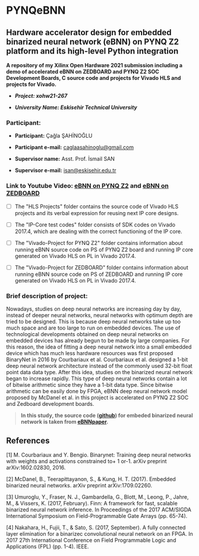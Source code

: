 # PYNQeBNN

## **Hardware accelerator design for embedded binarized neural network (eBNN) on PYNQ Z2 platform and its high-level Python integration**

**A repository of my Xilinx Open Hardware 2021 submission including a demo of accelerated eBNN on ZEDBOARD and PYNQ Z2 SOC Development Boards, C source code and projects for Vivado HLS and projects for Vivado.**

- **_Project: xohw21-267_**

- _**University Name: Eskisehir Technical University**_

### Participant:

- **Participant:** Çağla ŞAHİNOĞLU

- **Participant e-mail:** caglaasahinoglu@gmail.com

- **Supervisor name:** Asst. Prof. İsmail SAN

- **Supervisor e-mail:** isan@eskisehir.edu.tr

### Link to Youtube Video: [eBNN on PYNQ Z2](https://www.youtube.com/watch?v=01SmuRRJAoM&ab_channel=CaglaSahinoglu) and [eBNN on ZEDBOARD](https://www.youtube.com/watch?v=q7oGGJh5R_U&ab_channel=CaglaSahinoglu)



- [ ]  The "HLS Projects" folder contains the source code of Vivado HLS projects and its verbal expression for reusing next IP core designs.

- [ ]  The "IP-Core test codes" folder consists of SDK codes on Vivado 2017.4, which are dealing with the correct functioning of the IP core.

- [ ]  The "Vivado-Project for PYNQ Z2" folder contains information about running eBNN source code on PS of PYNQ Z2 board and running IP core generated on Vivado HLS on PL in Vivado 2017.4.

- [ ]  The "Vivado-Project for ZEDBOARD" folder contains information about running eBNN source code on PS of ZEDBOARD and running IP core generated on Vivado HLS on PL in Vivado 2017.4.

### Brief description of project:
Nowadays, studies on deep neural networks are increasing day by day, instead of deeper neural networks, neural networks with optimum depth are tried to be designed. This is because deep neural networks take up too much space and are too large to run on embedded devices. The use of technological developments obtained on deep neural networks on embedded devices has already begun to be made by large companies. For this reason, the idea of fitting a deep neural network into a small embedded device which has much less hardware resources was first proposed BinaryNet in 2016 by Courbariaux et al. Courbariaux et al. designed a 1-bit deep neural network architecture instead of the commonly used 32-bit float point data data type. After this idea, studies on the binarized neural network began to increase rapidly. This type of deep neural networks contain a lot of bitwise arithmetic since they have a 1-bit data type. Since bitwise arithmetic can be easily done by FPGA, eBNN deep neural network model proposed by McDanel et al. in this project is accelerated on PYNQ Z2 SOC and Zedboard development boards.

> **In this study, the source code ([github](https://github.com/kunglab/ebnn)) for embeded binarized neural network is taken from [eBNNpaper](https://arxiv.org/abs/1709.02260).**

## References

[1] M. Courbariaux and Y. Bengio. Binarynet: Training deep neural networks with weights and activations constrained to+ 1 or-1. arXiv preprint arXiv:1602.02830, 2016.

[2] McDanel, B., Teerapittayanon, S., & Kung, H. T. (2017). Embedded binarized neural networks. arXiv preprint arXiv:1709.02260.

[3] Umuroglu, Y., Fraser, N. J., Gambardella, G., Blott, M., Leong, P., Jahre, M., & Vissers, K. (2017, February). Finn: A framework for fast, scalable binarized neural network inference. In Proceedings of the 2017 ACM/SIGDA International Symposium on Field-Programmable Gate Arrays (pp. 65-74).

[4] Nakahara, H., Fujii, T., & Sato, S. (2017, September). A fully connected layer elimination for a binarizec convolutional neural network on an FPGA. In 2017 27th International Conference on Field Programmable Logic and Applications (FPL) (pp. 1-4). IEEE.



